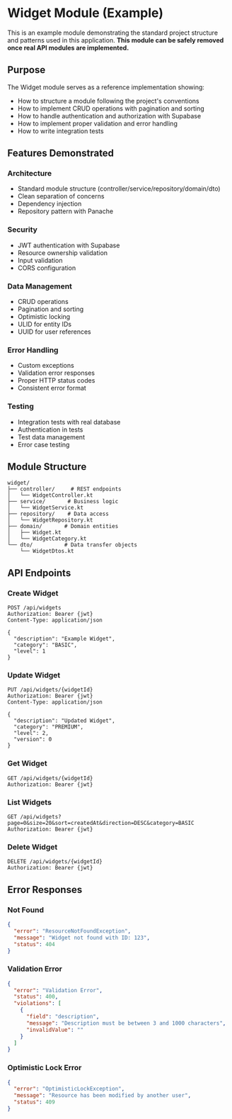 # Widget Module (Example)

This is an example module demonstrating the standard project structure and patterns used in this application. 
**This module can be safely removed once real API modules are implemented.**

## Purpose

The Widget module serves as a reference implementation showing:
- How to structure a module following the project's conventions
- How to implement CRUD operations with pagination and sorting
- How to handle authentication and authorization with Supabase
- How to implement proper validation and error handling
- How to write integration tests

## Features Demonstrated

### Architecture
- Standard module structure (controller/service/repository/domain/dto)
- Clean separation of concerns
- Dependency injection
- Repository pattern with Panache

### Security
- JWT authentication with Supabase
- Resource ownership validation
- Input validation
- CORS configuration

### Data Management
- CRUD operations
- Pagination and sorting
- Optimistic locking
- ULID for entity IDs
- UUID for user references

### Error Handling
- Custom exceptions
- Validation error responses
- Proper HTTP status codes
- Consistent error format

### Testing
- Integration tests with real database
- Authentication in tests
- Test data management
- Error case testing

## Module Structure
```
widget/
├── controller/     # REST endpoints
│   └── WidgetController.kt
├── service/       # Business logic
│   └── WidgetService.kt
├── repository/    # Data access
│   └── WidgetRepository.kt
├── domain/       # Domain entities
│   ├── Widget.kt
│   └── WidgetCategory.kt
└── dto/          # Data transfer objects
    └── WidgetDtos.kt
```

## API Endpoints

### Create Widget
```http
POST /api/widgets
Authorization: Bearer {jwt}
Content-Type: application/json

{
  "description": "Example Widget",
  "category": "BASIC",
  "level": 1
}
```

### Update Widget
```http
PUT /api/widgets/{widgetId}
Authorization: Bearer {jwt}
Content-Type: application/json

{
  "description": "Updated Widget",
  "category": "PREMIUM",
  "level": 2,
  "version": 0
}
```

### Get Widget
```http
GET /api/widgets/{widgetId}
Authorization: Bearer {jwt}
```

### List Widgets
```http
GET /api/widgets?page=0&size=20&sort=createdAt&direction=DESC&category=BASIC
Authorization: Bearer {jwt}
```

### Delete Widget
```http
DELETE /api/widgets/{widgetId}
Authorization: Bearer {jwt}
```

## Error Responses

### Not Found
```json
{
  "error": "ResourceNotFoundException",
  "message": "Widget not found with ID: 123",
  "status": 404
}
```

### Validation Error
```json
{
  "error": "Validation Error",
  "status": 400,
  "violations": [
    {
      "field": "description",
      "message": "Description must be between 3 and 1000 characters",
      "invalidValue": ""
    }
  ]
}
```

### Optimistic Lock Error
```json
{
  "error": "OptimisticLockException",
  "message": "Resource has been modified by another user",
  "status": 409
}
``` 